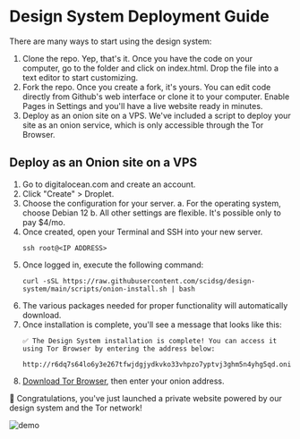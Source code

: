 # Design System Deployment Guide

There are many ways to start using the design system:

1. Clone the repo. Yep, that's it. Once you have the code on your computer, go to the folder and click on index.html. Drop the file into a text editor to start customizing.
2. Fork the repo. Once you create a fork, it's yours. You can edit code directly from Github's web interface or clone it to your computer. Enable Pages in Settings and you'll have a live website ready in minutes.
3. Deploy as an onion site on a VPS. We've included a script to deploy your site as an onion service, which is only accessible through the Tor Browser.

## Deploy as an Onion site on a VPS

1. Go to digitalocean.com and create an account.
2. Click "Create" > Droplet.
3. Choose the configuration for your server.
   a. For the operating system, choose Debian 12
   b. All other settings are flexible. It's possible only to pay $4/mo.
4. Once created, open your Terminal and SSH into your new server.
   ```
   ssh root@<IP ADDRESS>
   ```
5. Once logged in, execute the following command:
   ```
   curl -sSL https://raw.githubusercontent.com/scidsg/design-system/main/scripts/onion-install.sh | bash
   ```
6. The various packages needed for proper functionality will automatically download.
7. Once installation is complete, you'll see a message that looks like this:
   ```
   ✅ The Design System installation is complete! You can access it using Tor Browser by entering the address below:
                                               
   http://r6dq7s64lo6y3e267tfwjdgjydkvko33vhpzo7yptvj3ghm5n4yhg5qd.onion
   ```
8. [Download Tor Browser](https://www.torproject.org/download/), then enter your onion address.

🎉 Congratulations, you've just launched a private website powered by our design system and the Tor network!

![demo](https://github.com/scidsg/design-system/assets/28545431/11988e19-e300-425f-abf0-7d694cef406e)
